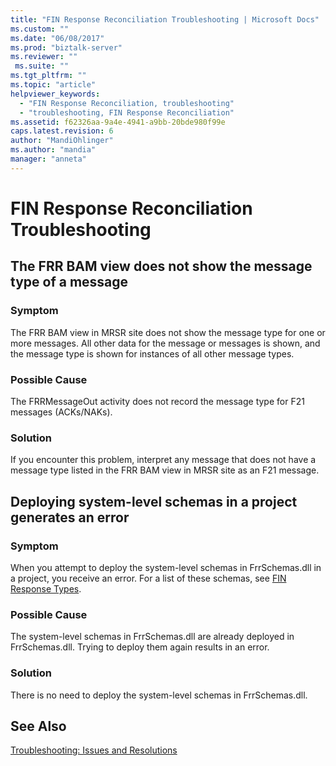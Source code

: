 ```yaml
---
title: "FIN Response Reconciliation Troubleshooting | Microsoft Docs"
ms.custom: ""
ms.date: "06/08/2017"
ms.prod: "biztalk-server"
ms.reviewer: ""
 ms.suite: ""
ms.tgt_pltfrm: ""
ms.topic: "article"
helpviewer_keywords: 
  - "FIN Response Reconciliation, troubleshooting"
  - "troubleshooting, FIN Response Reconciliation"
ms.assetid: f62326aa-9a4e-4941-a9bb-20bde980f99e
caps.latest.revision: 6
author: "MandiOhlinger"
ms.author: "mandia"
manager: "anneta"
---
```

# FIN Response Reconciliation Troubleshooting
## The FRR BAM view does not show the message type of a message  
  
### Symptom  
 The FRR BAM view in MRSR site does not show the message type for one or more messages. All other data for the message or messages is shown, and the message type is shown for instances of all other message types.  
  
### Possible Cause  
 The FRRMessageOut activity does not record the message type for F21 messages (ACKs/NAKs).  
  
### Solution  
 If you encounter this problem, interpret any message that does not have a message type listed in the FRR BAM view in MRSR site as an F21 message.  
  
## Deploying system-level schemas in a project generates an error  
  
### Symptom  
 When you attempt to deploy the system-level schemas in FrrSchemas.dll in a project, you receive an error. For a list of these schemas, see [FIN Response Types](../../adapters-and-accelerators/accelerator-swift/fin-response-types.md).  
  
### Possible Cause  
 The system-level schemas in FrrSchemas.dll are already deployed in FrrSchemas.dll. Trying to deploy them again results in an error.  
  
### Solution  
 There is no need to deploy the system-level schemas in FrrSchemas.dll.  
  
## See Also  
 [Troubleshooting: Issues and Resolutions](../../adapters-and-accelerators/accelerator-swift/troubleshooting-issues-and-resolutions1.md)